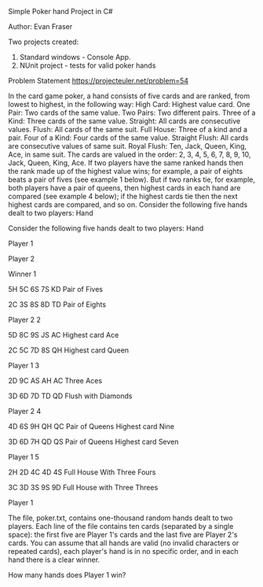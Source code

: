 ﻿Simple Poker hand 
Project in C#

Author: Evan Fraser


Two projects created:
1. Standard windows - Console App.
2. NUnit project - tests for valid poker hands

Problem Statement
https://projecteuler.net/problem=54

In the card game poker, a hand consists of five cards and are ranked, from lowest to highest, in the following way:
High Card: Highest value card.
One Pair: Two cards of the same value.
Two Pairs: Two different pairs.
Three of a Kind: Three cards of the same value.
Straight: All cards are consecutive values.
Flush: All cards of the same suit.
Full House: Three of a kind and a pair.
Four of a Kind: Four cards of the same value.
Straight Flush: All cards are consecutive values of same suit.
Royal Flush: Ten, Jack, Queen, King, Ace, in same suit.
The cards are valued in the order:
2, 3, 4, 5, 6, 7, 8, 9, 10, Jack, Queen, King, Ace.
If two players have the same ranked hands then the rank made up of the highest value wins; for example, a pair of eights beats a pair of fives (see example 1 below). But if two ranks tie, for example, both players have a pair of queens, then highest cards in each hand are compared (see example 4 below); if the highest cards tie then the next highest cards are compared, and so on.
Consider the following five hands dealt to two players:
Hand
 
Consider the following five hands dealt to two players:
Hand
 
Player 1
 
Player 2
 
Winner
1
 
5H 5C 6S 7S KD
Pair of Fives
 
2C 3S 8S 8D TD
Pair of Eights
 
Player 2
2
 
5D 8C 9S JS AC
Highest card Ace
 
2C 5C 7D 8S QH
Highest card Queen
 
Player 1
3
 
2D 9C AS AH AC
Three Aces
 
3D 6D 7D TD QD
Flush with Diamonds
 
Player 2
4
 
4D 6S 9H QH QC
Pair of Queens
Highest card Nine
 
3D 6D 7H QD QS
Pair of Queens
Highest card Seven
 
Player 1
5
 
2H 2D 4C 4D 4S
Full House
With Three Fours
 
3C 3D 3S 9S 9D
Full House
with Three Threes
 
Player 1
 


The file, poker.txt, contains one-thousand random hands dealt to two players. Each line of the file contains ten cards (separated by a single space): the first five are Player 1's cards and the last five are Player 2's cards. You can assume that all hands are valid (no invalid characters or repeated cards), each player's hand is in no specific order, and in each hand there is a clear winner.

How many hands does Player 1 win?
